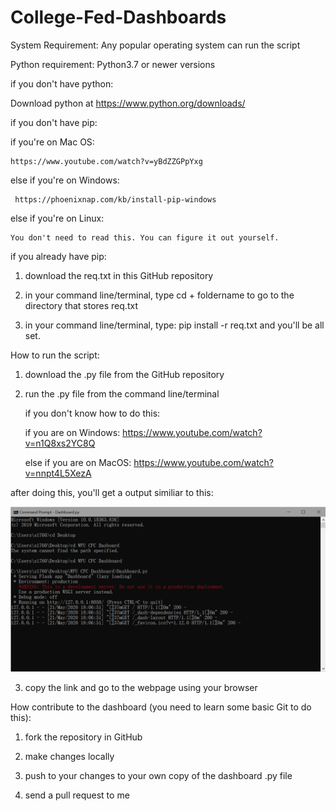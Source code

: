 # College-Fed-Dashboards

System Requirement: Any popular operating system can run the script

Python requirement: Python3.7 or newer versions

if you don't have python:

  Download python at https://www.python.org/downloads/

if you don't have pip:

  if you're on Mac OS: 
  
    https://www.youtube.com/watch?v=yBdZZGPpYxg
  
  else if you're on Windows: 
  
     https://phoenixnap.com/kb/install-pip-windows
  
  else if you're on Linux:
  
    You don't need to read this. You can figure it out yourself.
    
if you already have pip:

  1. download the req.txt in this GitHub repository

  2. in your command line/terminal, type cd + foldername to go to the directory that stores req.txt

  3. in your command line/terminal, type:
     pip install -r req.txt
     and you'll be all set.
   
 How to run the script:
 
1. download the .py file from the GitHub repository

2. run the .py file from the command line/terminal

   if you don't know how to do this:
   
     if you are on Windows: https://www.youtube.com/watch?v=n1Q8xs2YC8Q
     
     else if you are on MacOS: https://www.youtube.com/watch?v=nnpt4L5XezA
     
  after doing this, you'll get a output similiar to this:
  
   <img src="Capture.PNG" />
   
3.  copy the link and go to the webpage using your browser

How contribute to the dashboard (you need to learn some basic Git to do this):

1. fork the repository in GitHub

2. make changes locally

3. push to your changes to your own copy of the dashboard .py file

4. send a pull request to me

 

